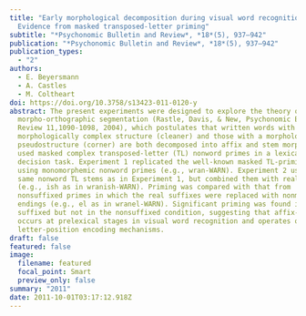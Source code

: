 ```yaml
---
title: "Early morphological decomposition during visual word recognition:
  Evidence from masked transposed-letter priming"
subtitle: "*Psychonomic Bulletin and Review*, *18*(5), 937–942"
publication: "*Psychonomic Bulletin and Review*, *18*(5), 937–942"
publication_types:
  - "2"
authors:
  - E. Beyersmann
  - A. Castles
  - M. Coltheart
doi: https://doi.org/10.3758/s13423-011-0120-y
abstract: The present experiments were designed to explore the theory of early
  morpho-orthographic segmentation (Rastle, Davis, & New, Psychonomic Bulletin &
  Review 11,1090-1098, 2004), which postulates that written words with a true
  morphologically complex structure (cleaner) and those with a morphological
  pseudostructure (corner) are both decomposed into affix and stem morphemes. We
  used masked complex transposed-letter (TL) nonword primes in a lexical
  decision task. Experiment 1 replicated the well-known masked TL-priming effect
  using monomorphemic nonword primes (e.g., wran-WARN). Experiment 2 used the
  same nonword TL stems as in Experiment 1, but combined them with real suffixes
  (e.g., ish as in wranish-WARN). Priming was compared with that from
  nonsuffixed primes in which the real suffixes were replaced with nonmorphemic
  endings (e.g., el as in wranel-WARN). Significant priming was found in the
  suffixed but not in the nonsuffixed condition, suggesting that affix-stripping
  occurs at prelexical stages in visual word recognition and operates over early
  letter-position encoding mechanisms.
draft: false
featured: false
image:
  filename: featured
  focal_point: Smart
  preview_only: false
summary: "2011"
date: 2011-10-01T03:17:12.918Z
---
```

